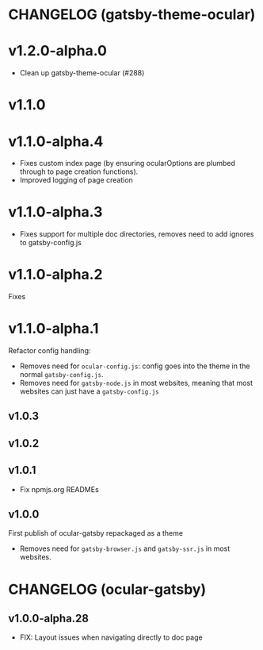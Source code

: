 # CHANGELOG (gatsby-theme-ocular)

# v1.2.0-alpha.0
- Clean up gatsby-theme-ocular (#288)

# v1.1.0

# v1.1.0-alpha.4
- Fixes custom index page (by ensuring ocularOptions are plumbed through to page creation functions).
- Improved logging of page creation

# v1.1.0-alpha.3
- Fixes support for multiple doc directories, removes need to add ignores to gatsby-config.js

# v1.1.0-alpha.2
Fixes

# v1.1.0-alpha.1
Refactor config handling:
- Removes need for `ocular-config.js`: config goes into the theme in the normal `gatsby-config.js`.
- Removes need for `gatsby-node.js` in most websites, meaning that most websites can just have a `gatsby-config.js`

## v1.0.3

## v1.0.2

## v1.0.1
- Fix npmjs.org READMEs

## v1.0.0
First publish of ocular-gatsby repackaged as a theme
- Removes need for `gatsby-browser.js` and `gatsby-ssr.js` in most websites.

# CHANGELOG (ocular-gatsby)

## v1.0.0-alpha.28

- FIX: Layout issues when navigating directly to doc page
